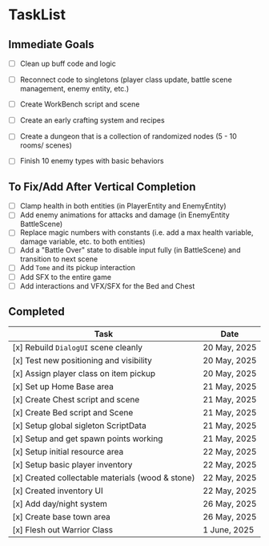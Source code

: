 # TaskList

## Immediate Goals
- [ ] Clean up buff code and logic
- [ ] Reconnect code to singletons (player class update, battle scene management, enemy entity, etc.)
- [ ] Create WorkBench script and scene
- [ ] Create an early crafting system and recipes
- [ ] Create a dungeon that is a collection of randomized nodes (5 - 10 rooms/ scenes)
- [ ] Finish 10 enemy types with basic behaviors 


## To Fix/Add After Vertical Completion
- [ ] Clamp health in both entities (in PlayerEntity and EnemyEntity)
- [ ] Add enemy animations for attacks and damage (in EnemyEntity BattleScene)
- [ ] Replace magic numbers with constants (i.e. add a max health variable, damage variable, etc. to both entities)
- [ ] Add a "Battle Over" state to disable input fully (in BattleScene) and transition to next scene
- [ ] Add `Tome` and its pickup interaction
- [ ] Add SFX to the entire game
- [ ] Add interactions and VFX/SFX for the Bed and Chest

## Completed
|Task                                          |Date                   |
|----------------------------------------------|-----------------------|
| [x] Rebuild `DialogUI` scene cleanly         |20 May, 2025           |
| [x] Test new positioning and visibility      |20 May, 2025           |
| [x] Assign player class on item pickup       |20 May, 2025           |
| [x] Set up Home Base area                    |21 May, 2025           |
| [x] Create Chest script and scene            |21 May, 2025           |
| [x] Create Bed script and Scene              |21 May, 2025           |
| [x] Setup global sigleton ScriptData         |21 May, 2025           |
| [x] Setup and get spawn points working       |21 May, 2025           |
| [x] Setup initial resource area              |22 May, 2025           |
| [x] Setup basic player inventory             |22 May, 2025           |
| [x] Created collectable materials (wood & stone)|22 May, 2025        |
| [x] Created inventory UI                     |22 May, 2025           |
| [x] Add day/night system                      |26 May, 2025          |
| [x] Create base town area                     |26 May, 2025          |
| [x] Flesh out Warrior Class                  |1 June, 2025           |